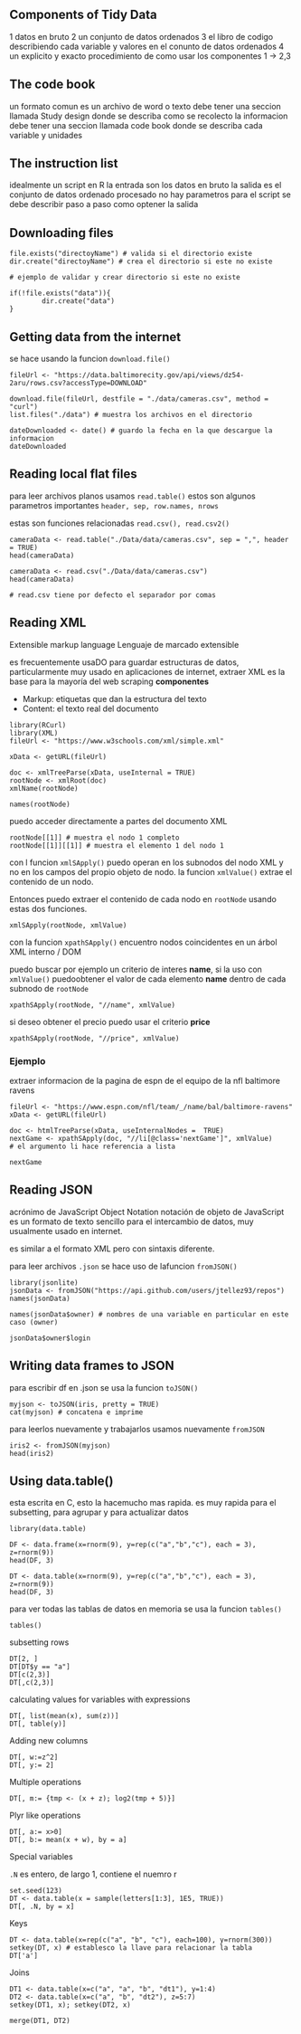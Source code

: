 
## Components of Tidy Data
1 datos en bruto
2 un conjunto de datos ordenados
3 el libro de codigo describiendo cada  variable y valores en el conunto de datos ordenados
4 un explicito y exacto procedimiento de como usar los componentes 1 -> 2,3


## The code book
un formato comun es un archivo de word o texto
debe tener una seccion llamada Study design donde se describa como se recolecto la informacion
debe tener una seccion llamada code book donde se describa cada variable y unidades

## The instruction list
idealmente un script en R
la entrada son los datos en bruto
la salida es el conjunto de datos ordenado procesado
no hay parametros para el script
se debe describir paso a paso como optener la salida

## Downloading files

~~~
file.exists("directoyName") # valida si el directorio existe
dir.create("directoyName") # crea el directorio si este no existe

# ejemplo de validar y crear directorio si este no existe

if(!file.exists("data")){
        dir.create("data")
}
~~~

## Getting data from the internet

se hace usando la funcion ``download.file()``

~~~
fileUrl <- "https://data.baltimorecity.gov/api/views/dz54-2aru/rows.csv?accessType=DOWNLOAD"

download.file(fileUrl, destfile = "./data/cameras.csv", method = "curl")
list.files("./data") # muestra los archivos en el directorio

dateDownloaded <- date() # guardo la fecha en la que descargue la informacion
dateDownloaded
~~~


## Reading local flat files

para leer archivos planos usamos ``read.table()``
estos son algunos parametros importantes ``header, sep, row.names, nrows``

estas son funciones relacionadas ``read.csv(), read.csv2()``

~~~
cameraData <- read.table("./Data/data/cameras.csv", sep = ",", header = TRUE)
head(cameraData)

cameraData <- read.csv("./Data/data/cameras.csv")
head(cameraData)

# read.csv tiene por defecto el separador por comas
~~~


## Reading XML
Extensible markup language
Lenguaje de marcado extensible

es frecuentemente usaDO para guardar estructuras de datos, particularmente muy usado en aplicaciones de internet, extraer XML es la base para la mayoría del  web scraping
**componentes**
* Markup: etiquetas que dan la estructura del texto
* Content: el texto real del documento
~~~
library(RCurl)
library(XML)
fileUrl <- "https://www.w3schools.com/xml/simple.xml"

xData <- getURL(fileUrl)

doc <- xmlTreeParse(xData, useInternal = TRUE)
rootNode <- xmlRoot(doc)
xmlName(rootNode)

names(rootNode)
~~~

puedo acceder directamente a partes del documento XML

~~~
rootNode[[1]] # muestra el nodo 1 completo 
rootNode[[1]][[1]] # muestra el elemento 1 del nodo 1
~~~

con l funcion ``xmlSApply()`` puedo operan en los subnodos del nodo XML y no en los campos del propio objeto de nodo. la funcion ``xmlValue()`` extrae el contenido de un nodo.

Entonces puedo extraer el contenido de cada nodo en ``rootNode`` usando estas dos funciones.

~~~
xmlSApply(rootNode, xmlValue)
~~~

con la funcion ``xpathSApply()`` encuentro nodos coincidentes en un árbol XML interno / DOM

puedo buscar por ejemplo un criterio de interes **name**, si la uso con ``xmlValue()`` puedoobtener el valor de cada elemento **name** dentro de cada subnodo de ``rootNode``
~~~
xpathSApply(rootNode, "//name", xmlValue)
~~~

si deseo obtener el precio puedo usar el criterio **price**
~~~
xpathSApply(rootNode, "//price", xmlValue)
~~~

### Ejemplo

extraer informacion de la pagina de espn de el equipo de la nfl baltimore ravens

~~~
fileUrl <- "https://www.espn.com/nfl/team/_/name/bal/baltimore-ravens"
xData <- getURL(fileUrl)

doc <- htmlTreeParse(xData, useInternalNodes =  TRUE)
nextGame <- xpathSApply(doc, "//li[@class='nextGame']", xmlValue)
# el argumento li hace referencia a lista

nextGame
~~~



## Reading JSON
acrónimo de JavaScript Object Notation
notación de objeto de JavaScript
es un formato de texto sencillo para el intercambio de datos, muy usualmente usado en internet.

es similar a el formato XML pero con sintaxis diferente.

para leer archivos ``.json`` se hace uso de lafuncion ``fromJSON()``

~~~
library(jsonlite)
jsonData <- fromJSON("https://api.github.com/users/jtellez93/repos")
names(jsonData)

names(jsonData$owner) # nombres de una variable en particular en este caso (owner)

jsonData$owner$login 
~~~

## Writing data frames to JSON

para escribir df en .json se usa la funcion ``toJSON()``
~~~
myjson <- toJSON(iris, pretty = TRUE)
cat(myjson) # concatena e imprime
~~~

para leerlos nuevamente y trabajarlos usamos nuevamente ``fromJSON``

~~~
iris2 <- fromJSON(myjson)
head(iris2)
~~~


## Using data.table()

esta escrita en C, esto la hacemucho mas rapida.
es muy rapida para el subsetting, para agrupar y para actualizar datos

~~~
library(data.table)

DF <- data.frame(x=rnorm(9), y=rep(c("a","b","c"), each = 3), z=rnorm(9))
head(DF, 3)

DT <- data.table(x=rnorm(9), y=rep(c("a","b","c"), each = 3), z=rnorm(9))
head(DF, 3)
~~~

para ver todas las tablas de datos en memoria se usa la funcion ``tables()``

~~~
tables()
~~~

subsetting rows

~~~
DT[2, ]
DT[DT$y == "a"]
DT[c(2,3)]
DT[,c(2,3)]
~~~

calculating values for variables with expressions

~~~
DT[, list(mean(x), sum(z))]
DT[, table(y)]
~~~

Adding new columns

~~~
DT[, w:=z^2]
DT[, y:= 2]
~~~

Multiple operations

~~~
DT[, m:= {tmp <- (x + z); log2(tmp + 5)}]
~~~

Plyr like operations

~~~
DT[, a:= x>0]
DT[, b:= mean(x + w), by = a]
~~~

Special variables

``.N`` es entero, de largo 1, contiene el nuemro r

~~~
set.seed(123)
DT <- data.table(x = sample(letters[1:3], 1E5, TRUE))
DT[, .N, by = x]
~~~

Keys

~~~
DT <- data.table(x=rep(c("a", "b", "c"), each=100), y=rnorm(300))
setkey(DT, x) # establesco la llave para relacionar la tabla
DT['a']
~~~

Joins

~~~
DT1 <- data.table(x=c("a", "a", "b", "dt1"), y=1:4)
DT2 <- data.table(x=c("a", "b", "dt2"), z=5:7)
setkey(DT1, x); setkey(DT2, x)

merge(DT1, DT2)
~~~






















